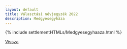 ```yaml
---
layout: default
title: Választási névjegyzék 2022
description: Medgyesegyháza
---
```


{% include settlementHTMLs/Medgyesegyhaaza.html %}

[Vissza](./)